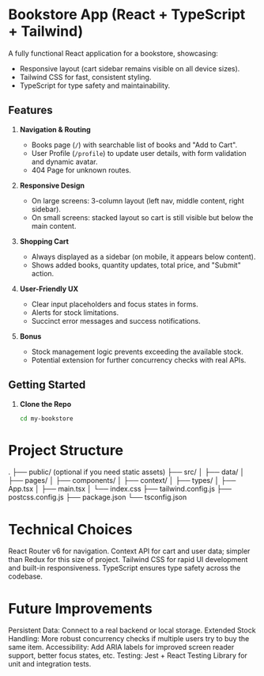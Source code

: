 # Bookstore App (React + TypeScript + Tailwind)

A fully functional React application for a bookstore, showcasing:
- Responsive layout (cart sidebar remains visible on all device sizes).
- Tailwind CSS for fast, consistent styling.
- TypeScript for type safety and maintainability.

## Features

1. **Navigation & Routing**  
   - Books page (`/`) with searchable list of books and "Add to Cart".
   - User Profile (`/profile`) to update user details, with form validation and dynamic avatar.
   - 404 Page for unknown routes.

2. **Responsive Design**  
   - On large screens: 3-column layout (left nav, middle content, right sidebar).
   - On small screens: stacked layout so cart is still visible but below the main content.

3. **Shopping Cart**  
   - Always displayed as a sidebar (on mobile, it appears below content).
   - Shows added books, quantity updates, total price, and "Submit" action.

4. **User-Friendly UX**  
   - Clear input placeholders and focus states in forms.
   - Alerts for stock limitations.
   - Succinct error messages and success notifications.

5. **Bonus**  
   - Stock management logic prevents exceeding the available stock.
   - Potential extension for further concurrency checks with real APIs.

## Getting Started

1. **Clone the Repo**  
   ```bash
   cd my-bookstore


#  Project Structure
.
├── public/ (optional if you need static assets)
├── src/
│   ├── data/
│   ├── pages/
│   ├── components/
│   ├── context/
│   ├── types/
│   ├── App.tsx
│   ├── main.tsx
│   └── index.css
├── tailwind.config.js
├── postcss.config.js
├── package.json
└── tsconfig.json

#  Technical Choices
React Router v6 for navigation.
Context API for cart and user data; simpler than Redux for this size of project.
Tailwind CSS for rapid UI development and built-in responsiveness.
TypeScript ensures type safety across the codebase.

# Future Improvements
Persistent Data: Connect to a real backend or local storage.
Extended Stock Handling: More robust concurrency checks if multiple users try to buy the same item.
Accessibility: Add ARIA labels for improved screen reader support, better focus states, etc.
Testing: Jest + React Testing Library for unit and integration tests.
